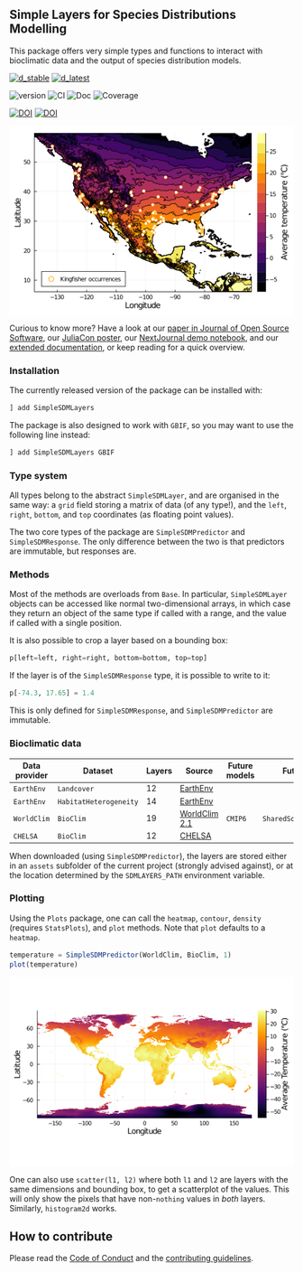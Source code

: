 ## Simple Layers for Species Distributions Modelling

This package offers very simple types and functions to interact with bioclimatic
data and the output of species distribution models.

[![d_stable](https://img.shields.io/badge/Doc-stable-green?style=flat-square)](https://ecojulia.github.io/SimpleSDMLayers.jl/stable/)
[![d_latest](https://img.shields.io/badge/Doc-latest-blue?style=flat-square)](https://ecojulia.github.io/SimpleSDMLayers.jl/latest/)

![version](https://img.shields.io/github/v/tag/EcoJulia/SimpleSDMLayers.jl?sort=semver&style=flat-square)
![CI](https://img.shields.io/github/workflow/status/EcoJulia/SimpleSDMLayers.jl/CI?label=CI&style=flat-square)
![Doc](https://img.shields.io/github/workflow/status/EcoJulia/SimpleSDMLayers.jl/Documentation?label=Doc&style=flat-square)
![Coverage](https://img.shields.io/codecov/c/github/EcoJulia/SimpleSDMLayers.jl?style=flat-square)

[![DOI](https://zenodo.org/badge/187030040.svg)](https://zenodo.org/badge/latestdoi/187030040)
[![DOI](https://joss.theoj.org/papers/10.21105/joss.02872/status.svg)](https://doi.org/10.21105/joss.02872)

<p align="center">
  <img align = "center" src="./joss/figures/paper_gbif_1.png"
       title = "SimpleSDMLayers.jl & GBIF.jl example">
</p>

Curious to know more? Have a look at our [paper in Journal of Open Source Software][joss], our [JuliaCon poster](https://github.com/gabrieldansereau/juliacon-2020-poster/blob/master/juliacon-poster.pdf), our [NextJournal demo notebook](https://nextjournal.com/gabrieldansereau/SimpleSDMLayers-JuliaCon2020-demo/), and our [extended documentation](https://ecojulia.github.io/SimpleSDMLayers.jl/stable/), or keep reading for a quick overview.

[joss]: https://doi.org/10.21105/joss.02872
### Installation

The currently released version of the package can be installed with:

~~~ julia
] add SimpleSDMLayers
~~~

The package is also designed to work with `GBIF`, so you may want to use the following line instead:

~~~ julia
] add SimpleSDMLayers GBIF
~~~

### Type system

All types belong to the abstract `SimpleSDMLayer`, and are organised in the
same way: a `grid` field storing a matrix of data (of any type!), and the
`left`, `right`, `bottom`, and `top` coordinates (as floating point values).

The two core types of the package are `SimpleSDMPredictor` and
`SimpleSDMResponse`. The only difference between the two is that predictors
are immutable, but responses are.

### Methods

Most of the methods are overloads from `Base`. In particular, `SimpleSDMLayer`
objects can be accessed like normal two-dimensional arrays, in which case
they return an object of the same type if called with a range, and the value
if called with a single position.

It is also possible to crop a layer based on a bounding box:

~~~ julia
p[left=left, right=right, bottom=bottom, top=top]
~~~

If the layer is of the `SimpleSDMResponse` type, it is possible to write to it:
~~~ julia
p[-74.3, 17.65] = 1.4
~~~

This is only defined for `SimpleSDMResponse`, and `SimpleSDMPredictor`
are immutable.

### Bioclimatic data

| Data provider | Dataset                | Layers | Source                             | Future models | Future scenarios             |
| ------------- | ---------------------- | ------ | ---------------------------------- | ------------- | ---------------------------- |
| `EarthEnv`    | `Landcover`            | 12     | [EarthEnv][earthenv-landcover]     |               |                              |
| `EarthEnv`    | `HabitatHeterogeneity` | 14     | [EarthEnv][earthenv-texture]       |               |                              |
| `WorldClim`   | `BioClim`              | 19     | [WorldClim 2.1][worldclim-current] | `CMIP6`       | `SharedSocioeconomicPathway` |
| `CHELSA`      | `BioClim`              | 12     | [CHELSA][chelsa-bioclim]           |               |                              |
 
[earthenv-landcover]: http://www.earthenv.org/landcover
[earthenv-texture]: http://www.earthenv.org/texture
[worldclim-current]: https://www.worldclim.org/data/worldclim21.html
[chelsa-bioclim]: http://chelsa-climate.org/

When downloaded (using `SimpleSDMPredictor`), the layers are stored either in an
`assets` subfolder of the current project (strongly advised against), or at the
location determined by the `SDMLAYERS_PATH` environment variable.

### Plotting

Using the `Plots` package, one can call the `heatmap`, `contour`, `density`
(requires `StatsPlots`), and `plot` methods. Note that `plot` defaults to a
`heatmap`.

~~~ julia
temperature = SimpleSDMPredictor(WorldClim, BioClim, 1)
plot(temperature)
~~~

<p align="center">
  <img align = "center" src="./joss/figures/paper_temp_1.png"
       title = "Temperature map">
</p>

One can also use `scatter(l1, l2)` where both `l1` and `l2` are layers with the
same dimensions and bounding box, to get a scatterplot of the values. This will
only show the pixels that have non-`nothing` values in *both* layers. Similarly,
`histogram2d` works.

## How to contribute

Please read the [Code of Conduct][CoC] and the [contributing guidelines][contr].

[CoC]: https://github.com/EcoJulia/SimpleSDMLayers.jl/blob/master/CODE_OF_CONDUCT.md
[contr]: https://github.com/EcoJulia/SimpleSDMLayers.jl/blob/master/CONTRIBUTING.md
